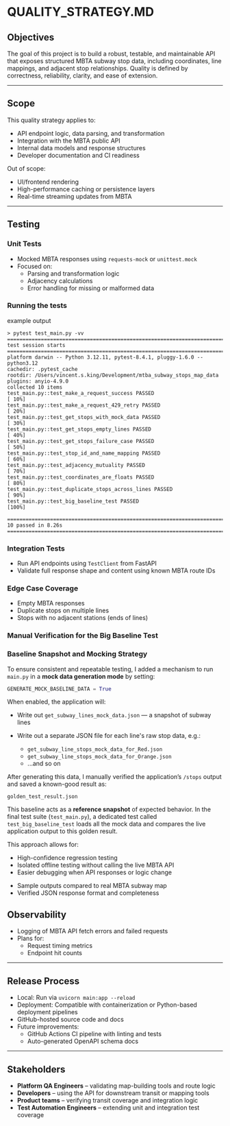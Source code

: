
# QUALITY_STRATEGY.MD

## Objectives

The goal of this project is to build a robust, testable, and maintainable API that exposes structured MBTA subway stop data, including coordinates, line mappings, and adjacent stop relationships. Quality is defined by correctness, reliability, clarity, and ease of extension.

---

## Scope

This quality strategy applies to:
- API endpoint logic, data parsing, and transformation
- Integration with the MBTA public API
- Internal data models and response structures
- Developer documentation and CI readiness

Out of scope:
- UI/frontend rendering
- High-performance caching or persistence layers
- Real-time streaming updates from MBTA

---

## Testing

### Unit Tests
- Mocked MBTA responses using `requests-mock` or `unittest.mock`
- Focused on:
  - Parsing and transformation logic
  - Adjacency calculations
  - Error handling for missing or malformed data

### Running the tests 
example output
```
> pytest test_main.py -vv
=============================================================================================== test session starts ================================================================================================
platform darwin -- Python 3.12.11, pytest-8.4.1, pluggy-1.6.0 -- python3.12
cachedir: .pytest_cache
rootdir: /Users/vincent.s.king/Development/mtba_subway_stops_map_data
plugins: anyio-4.9.0
collected 10 items                                                                                                                                                                                                 
test_main.py::test_make_a_request_success PASSED                                                                                                                                                             [ 10%]
test_main.py::test_make_a_request_429_retry PASSED                                                                                                                                                           [ 20%]
test_main.py::test_get_stops_with_mock_data PASSED                                                                                                                                                           [ 30%]
test_main.py::test_get_stops_empty_lines PASSED                                                                                                                                                              [ 40%]
test_main.py::test_get_stops_failure_case PASSED                                                                                                                                                             [ 50%]
test_main.py::test_stop_id_and_name_mapping PASSED                                                                                                                                                           [ 60%]
test_main.py::test_adjacency_mutuality PASSED                                                                                                                                                                [ 70%]
test_main.py::test_coordinates_are_floats PASSED                                                                                                                                                             [ 80%]
test_main.py::test_duplicate_stops_across_lines PASSED                                                                                                                                                       [ 90%]
test_main.py::test_big_baseline_test PASSED                                                                                                                                                                  [100%]

================================================================================================ 10 passed in 8.26s ================================================================================================
```
### Integration Tests
- Run API endpoints using `TestClient` from FastAPI
- Validate full response shape and content using known MBTA route IDs

### Edge Case Coverage
- Empty MBTA responses
- Duplicate stops on multiple lines
- Stops with no adjacent stations (ends of lines)

### Manual Verification for the Big Baseline Test
### Baseline Snapshot and Mocking Strategy

To ensure consistent and repeatable testing, I added a mechanism to run `main.py` in a **mock data generation mode** by setting:

```python
GENERATE_MOCK_BASELINE_DATA = True
```

When enabled, the application will:

* Write out `get_subway_lines_mock_data.json` — a snapshot of subway lines
* Write out a separate JSON file for each line's raw stop data, e.g.:

  * `get_subway_line_stops_mock_data_for_Red.json`
  * `get_subway_line_stops_mock_data_for_Orange.json`
  * ...and so on

After generating this data, I manually verified the application’s `/stops` output and saved a known-good result as:

```
golden_test_result.json
```

This baseline acts as a **reference snapshot** of expected behavior. In the final test suite (`test_main.py`), a dedicated test called `test_big_baseline_test` loads all the mock data and compares the live application output to this golden result.

This approach allows for:

* High-confidence regression testing
* Isolated offline testing without calling the live MBTA API
* Easier debugging when API responses or logic change

- Sample outputs compared to real MBTA subway map
- Verified JSON response format and completeness

## Observability

- Logging of MBTA API fetch errors and failed requests
- Plans for:
  - Request timing metrics
  - Endpoint hit counts

---

## Release Process

- Local: Run via `uvicorn main:app --reload`
- Deployment: Compatible with containerization or Python-based deployment pipelines
- GitHub-hosted source code and docs
- Future improvements:
  - GitHub Actions CI pipeline with linting and tests
  - Auto-generated OpenAPI schema docs

---

## Stakeholders

- **Platform QA Engineers** – validating map-building tools and route logic
- **Developers** – using the API for downstream transit or mapping tools
- **Product teams** – verifying transit coverage and integration logic
- **Test Automation Engineers** – extending unit and integration test coverage
